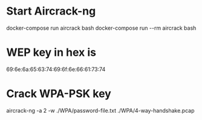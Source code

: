 # Start Aircrack-ng
docker-compose run aircrack bash
docker-compose run --rm aircrack bash


# WEP key in hex is
69:6e:6a:65:63:74:69:6f:6e:66:61:73:74

# Crack WPA-PSK key
aircrack-ng -a 2 -w ./WPA/password-file.txt ./WPA/4-way-handshake.pcap